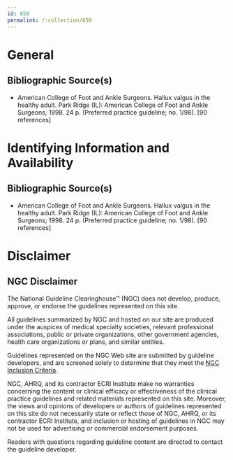 ```yaml
---
id: 850
permalink: /:collection/850
---
```


# General

## Bibliographic Source(s)

- American College of Foot and Ankle Surgeons. Hallux valgus in the healthy adult. Park Ridge (IL): American College of Foot and Ankle Surgeons; 1998. 24 p. (Preferred practice guideline; no. 1/98). [90 references]

# Identifying Information and Availability

## Bibliographic Source(s)

- American College of Foot and Ankle Surgeons. Hallux valgus in the healthy adult. Park Ridge (IL): American College of Foot and Ankle Surgeons; 1998. 24 p. (Preferred practice guideline; no. 1/98). [90 references]

# Disclaimer

## NGC Disclaimer

The National Guideline Clearinghouse™ (NGC) does not develop, produce, approve, or endorse the guidelines represented on this site.

All guidelines summarized by NGC and hosted on our site are produced under the auspices of medical specialty societies, relevant professional associations, public or private organizations, other government agencies, health care organizations or plans, and similar entities.

Guidelines represented on the NGC Web site are submitted by guideline developers, and are screened solely to determine that they meet the [NGC Inclusion Criteria](/help-and-about/summaries/inclusion-criteria).

NGC, AHRQ, and its contractor ECRI Institute make no warranties concerning the content or clinical efficacy or effectiveness of the clinical practice guidelines and related materials represented on this site. Moreover, the views and opinions of developers or authors of guidelines represented on this site do not necessarily state or reflect those of NGC, AHRQ, or its contractor ECRI Institute, and inclusion or hosting of guidelines in NGC may not be used for advertising or commercial endorsement purposes.

Readers with questions regarding guideline content are directed to contact the guideline developer.

